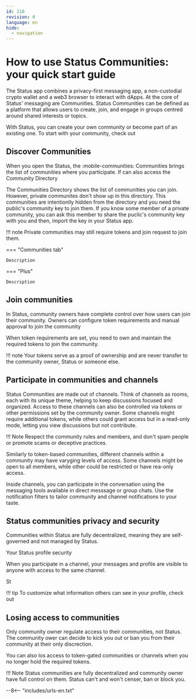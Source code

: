 ```yaml
---
id: 110
revision: 0
language: en
hide:
  - navigation
---
```


# How to use Status Communities: your quick start guide

The Status app combines a privacy-first messaging app, a non-custodial crypto wallet and a web3 browser to interact with dApps. At the core of Status' messaging are Communities. Status Communities can be defined as a platform that allows users to create, join, and engage in groups centred around shared interests or topics. 

With Status, you can create your own community or become part of an existing one. To start with your community, check out  

## Discover Communities

When you open the Status, the :mobile-communities: Communities brings the list of communities where you participate. If can also access the Community Directory

The Communities Directory shows the list of communities you can join. However, private communites don't show up in this directory. This communities are intentionlly hidden from the directory and you need the public's community key to join them. If you know some member of a private community, you can ask this member to share the puclic's community key with you and then, import the key in your Status app.

!!! note
    Private communities may still require tokens and join request to join them.

=== "Communities tab"

    Description

=== "Plus"

    Description

## Join communities

In Status, community owners have complete control over how users can join their community. Owners can configure token requirements and manual approval to join the community

When token requirements are set, you need to own and maintain the required tokens to join the community. 

!!! note
    Your tokens serve as a proof of ownership and are never transfer to the community owner, Status or someone else.

## Participate in communities and channels

Status Communities are made out of channels. Think of channels as rooms, each with its unique theme, helping to keep discussions focused and organized. Access to these channels can also be controlled via tokens or other permissions set by the community owner. Some channels might require additional tokens, while others could grant access but in a read-only mode, letting you view discussions but not contribute.

!!! Note
    Respect the community rules and members, and don't spam people or promote scams or deceptive practices.

Similarly to token-based communities, different channels within a community may have varyging levels of access. Some channels might be open to all members, while other could be restricted or have rea-only access.

Inside channels, you can participate in the conversation using the messaging tools available in direct messsage or group chats. Use the notification filters to tailor community and channel notifications to your taste.

## Status communities privacy and security

Communities within Status are fully decentralized, meaning they are self-governed and not managed by Status.

Your Status profile security 

When you participate in a channel, your messages and profile are visible to anyone with access to the same channel.

St

!!! tip
    To customize what information others can see in your profile, check out 

## Losing access to communities

Only community owner regulate access to their communities, not Status. The community ower can decide to kick you out or ban you from their community at their only discrection.

You can also los access to token-gated communities or channels when you no longer hold the required tokens.

!!! Note
    Status communities are fully decentralized and community owner have full control on them. Status can't and won't censer, ban or block you.


--8<-- "includes/urls-en.txt"
